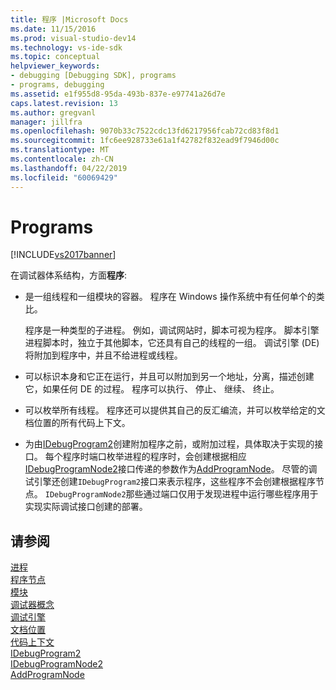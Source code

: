 ```yaml
---
title: 程序 |Microsoft Docs
ms.date: 11/15/2016
ms.prod: visual-studio-dev14
ms.technology: vs-ide-sdk
ms.topic: conceptual
helpviewer_keywords:
- debugging [Debugging SDK], programs
- programs, debugging
ms.assetid: e1f955d8-95da-493b-837e-e97741a26d7e
caps.latest.revision: 13
ms.author: gregvanl
manager: jillfra
ms.openlocfilehash: 9070b33c7522cdc13fd6217956fcab72cd83f8d1
ms.sourcegitcommit: 1fc6ee928733e61a1f42782f832ead9f7946d00c
ms.translationtype: MT
ms.contentlocale: zh-CN
ms.lasthandoff: 04/22/2019
ms.locfileid: "60069429"
---
```

# <a name="programs"></a>Programs
[!INCLUDE[vs2017banner](../../includes/vs2017banner.md)]

在调试器体系结构，方面**程序**:  
  
- 是一组线程和一组模块的容器。 程序在 Windows 操作系统中有任何单个的类比。  
  
     程序是一种类型的子进程。 例如，调试网站时，脚本可视为程序。 脚本引擎进程脚本时，独立于其他脚本，它还具有自己的线程的一组。 调试引擎 (DE) 将附加到程序中，并且不给进程或线程。  
  
- 可以标识本身和它正在运行，并且可以附加到另一个地址，分离，描述创建它，如果任何 DE 的过程。 程序可以执行、 停止、 继续、 终止。  
  
- 可以枚举所有线程。 程序还可以提供其自己的反汇编流，并可以枚举给定的文档位置的所有代码上下文。  
  
- 为由[IDebugProgram2](../../extensibility/debugger/reference/idebugprogram2.md)创建附加程序之前，或附加过程，具体取决于实现的接口。 每个程序时端口枚举进程的程序时，会创建根据相应[IDebugProgramNode2](../../extensibility/debugger/reference/idebugprogramnode2.md)接口传递的参数作为[AddProgramNode](../../extensibility/debugger/reference/idebugportnotify2-addprogramnode.md)。 尽管的调试引擎还创建`IDebugProgram2`接口来表示程序，这些程序不会创建根据程序节点。 `IDebugProgramNode2`那些通过端口仅用于发现进程中运行哪些程序用于实现实际调试接口创建的部署。  
  
## <a name="see-also"></a>请参阅  
 [进程](../../extensibility/debugger/processes.md)   
 [程序节点](../../extensibility/debugger/program-nodes.md)   
 [模块](../../extensibility/debugger/modules.md)   
 [调试器概念](../../extensibility/debugger/debugger-concepts.md)   
 [调试引擎](../../extensibility/debugger/debug-engine.md)   
 [文档位置](../../extensibility/debugger/document-position.md)   
 [代码上下文](../../extensibility/debugger/code-context.md)   
 [IDebugProgram2](../../extensibility/debugger/reference/idebugprogram2.md)   
 [IDebugProgramNode2](../../extensibility/debugger/reference/idebugprogramnode2.md)   
 [AddProgramNode](../../extensibility/debugger/reference/idebugportnotify2-addprogramnode.md)
